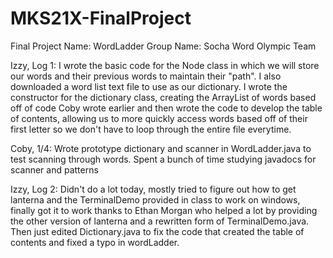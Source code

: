 # MKS21X-FinalProject
Final Project Name: WordLadder
Group Name: Socha Word Olympic Team



Izzy, Log 1:
  I wrote the basic code for the Node class in which we will store our words and their previous words to maintain their "path". I also downloaded a word list text file to use as our dictionary. I wrote the constructor for the dictionary class, creating the ArrayList of words based off of code Coby wrote earlier and then wrote the code to develop the table of contents, allowing us to more quickly access words based off of their first letter so we don't have to loop through the entire file everytime.

Coby, 1/4:
  Wrote prototype dictionary and scanner in WordLadder.java to test scanning through words. Spent a bunch of time studying javadocs for scanner and patterns

Izzy, Log 2:
  Didn't do a lot today, mostly tried to figure out how to get lanterna and the TerminalDemo provided in class to work on windows, finally got it to work thanks to Ethan Morgan who helped a lot by providing the other version of lanterna and a rewritten form of TerminalDemo.java. Then just edited Dictionary.java to fix the code that created the table of contents and fixed a typo in wordLadder.
